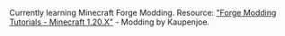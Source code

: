Currently learning Minecraft Forge Modding. Resource: ["Forge Modding Tutorials - Minecraft 1.20.X"](https://www.youtube.com/watch?v=55qUIf3GMss&list=PLKGarocXCE1H9Y21-pxjt5Pt8bW14twa-) - Modding by Kaupenjoe.
